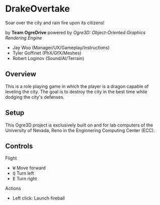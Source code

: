 DrakeOvertake
=============
Soar over the city and rain fire upon its citizens!

by **Team OgreDrive** powered by *Ogre3D: Object-Oriented Graphics Rendering Engine*
* Jay Woo (Manager/UX/Gameplay/Instructions)
* Tyler Goffinet (PhX/GfX/Meshes)
* Robert Loginov (Sound/AI/Terrain)

Overview
--------
This is a role playing game in which the player is a dragon capable of leveling the city. The goal is to destroy the city in the best time while dodging the city's defenses.

Setup
-----
This Ogre3D project is exclusively built on and for lab computers of the University of Nevada, Reno in the Enginnering Computing Center (ECC).

Controls
--------
Flight
- <kbd>W</kbd> Move forward
- <kbd>Q</kbd> Turn left 
- <kbd>E</kbd> Turn right

Actions
- Left click: Launch fireball
